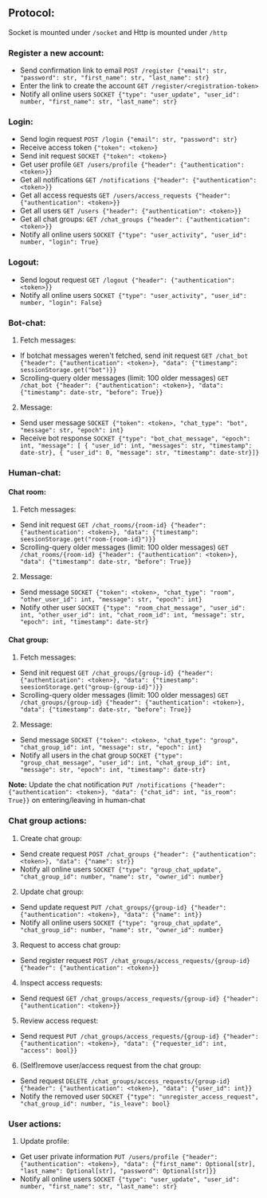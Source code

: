 ## Protocol:

Socket is mounted under `/socket` and Http is mounted under `/http`

### Register a new account:

- Send confirmation link to email `POST /register {"email": str, "password": str, "first_name": str, "last_name": str}`
- Enter the link to create the account `GET /register/<registration-token>`
- Notify all online users `SOCKET {"type": "user_update", "user_id": number, "first_name": str, "last_name": str}`

### Login:

- Send login request `POST /login {"email": str, "password": str}`
- Receive access token `{"token": <token>}`
- Send init request `SOCKET {"token": <token>}`
- Get user profile `GET /users/profile {"header": {"authentication": <token>}}`
- Get all notifications `GET /notifications {"header": {"authentication": <token>}}`
- Get all access requests `GET /users/access_requests {"header": {"authentication": <token>}}`
- Get all users `GET /users {"header": {"authentication": <token>}}`
- Get all chat groups: `GET /chat_groups {"header": {"authentication": <token>}}`
- Notify all online users `SOCKET {"type": "user_activity", "user_id": number, "login": True}`

### Logout:

- Send logout request `GET /logout {"header": {"authentication": <token>}}`
- Notify all online users `SOCKET {"type": "user_activity", "user_id": number, "login": False}`

### Bot-chat:

1. Fetch messages:

- If botchat messages weren't fetched, send init request `GET /chat_bot {"header": {"authentication": <token>}, "data": {"timestamp": sessionStorage.get("bot")}}`
- Scrolling-query older messages (limit: 100 older messages) `GET /chat_bot {"header": {"authentication": <token>}, "data": {"timestamp": date-str, "before": True}}`

2. Message:

- Send user message `SOCKET {"token": <token>, "chat_type": "bot", "message": str, "epoch": int}`
- Receive bot response `SOCKET {"type": "bot_chat_message", "epoch": int, "message": [ { "user_id": int, "messages": str, "timestamp": date-str}, { "user_id": 0, "message": str, "timestamp": date-str}]}`

### Human-chat:

#### Chat room:

1. Fetch messages:

- Send init request `GET /chat_rooms/{room-id} {"header": {"authentication": <token>}, "data": {"timestamp": seesionStorage.get("room-{room-id}")}}`
- Scrolling-query older messages (limit: 100 older messages) `GET /chat_rooms/{room-id} {"header": {"authentication": <token>}, "data": {"timestamp": date-str, "before": True}}`

2. Message:

- Send message `SOCKET {"token": <token>, "chat_type": "room", "other_user_id": int, "message": str, "epoch": int}`
- Notify other user `SOCKET {"type": "room_chat_message", "user_id": int, "other_user_id": int, "chat_room_id": int, "message": str, "epoch": int, "timestamp": date-str}`

#### Chat group:

1. Fetch messages:

- Send init request `GET /chat_groups/{group-id} {"header": {"authentication": <token>}, "data": {"timestamp": seesionStorage.get("group-{group-id}")}}`
- Scrolling-query older messages (limit: 100 older messages) `GET /chat_groups/{group-id} {"header": {"authentication": <token>}, "data": {"timestamp": date-str, "before": True}}`

2. Message:

- Send message `SOCKET {"token": <token>, "chat_type": "group", "chat_group_id": int, "message": str, "epoch": int}`
- Notify all users in the chat group `SOCKET {"type": "group_chat_message", "user_id": int, "chat_group_id": int, "message": str, "epoch": int, "timestamp": date-str}`

**Note:** Update the chat notification `PUT /notifications {"header": {"authentication": <token>}, "data": {"chat_id": int, "is_room": True}}` on entering/leaving in human-chat

### Chat group actions:

1. Create chat group:

- Send create request `POST /chat_groups {"header": {"authentication": <token>}, "data": {"name": str}}`
- Notify all online users `SOCKET {"type": "group_chat_update", "chat_group_id": number, "name": str, "owner_id": number}`

2. Update chat group:

- Send update request `PUT /chat_groups/{group-id} {"header": {"authentication": <token>}, "data": {"name": int}}`
- Notify all online users `SOCKET {"type": "group_chat_update", "chat_group_id": number, "name": str, "owner_id": number}`

3. Request to access chat group:

- Send register request `POST /chat_groups/access_requests/{group-id} {"header": {"authentication": <token>}}`

4. Inspect access requests:

- Send request `GET /chat_groups/access_requests/{group-id} {"header": {"authentication": <token>}}`

5. Review access request:

- Send request `PUT /chat_groups/access_requests/{group-id} {"header": {"authentication": <token>}, "data": {"requester_id": int, "access": bool}}`

6. (Self)remove user/access request from the chat group:

- Send request `DELETE /chat_groups/access_requests/{group-id} {"header": {"authentication": <token>}, "data": {"user_id": int}}`
- Notify the removed user `SOCKET {"type": "unregister_access_request", "chat_group_id": number, "is_leave": bool}`

### User actions:

1. Update profile:

- Get user private information `PUT /users/profile {"header": {"authentication": <token>}, "data": {"first_name": Optional[str], "last_name": Optional[str], "password": Optional[str]}}`
- Notify all online users `SOCKET {"type": "user_update", "user_id": number, "first_name": str, "last_name": str}`
